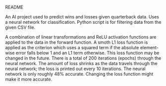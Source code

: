 README

An AI project used to predict wins and losses given quarterback data.
Uses a neural network for classification.
Python script is for filtering data from the given CSV file.

A combination of linear transformations and ReLU activation functions are applied to the data in the forward function.
A smoth L1 loss function is applied as the criterion which uses a squared term if the absolute element-wise error falls below 1 and an L1 term otherwise. This loss function may be changed in the future.
There is a total of 200 iterations (epochs) through the neural network.
The amount of loss shrinks as the data travels through the neural network; the loss is printed out every 10 iterations.
The neural network is only roughly 48% accurate. Changing the loss function might make it more accurate.
